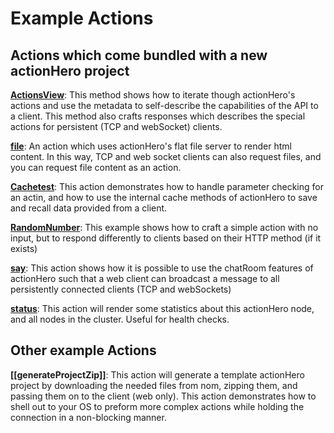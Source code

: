 # Example Actions

## Actions which come bundled with a new actionHero project

**[ActionsView](https://github.com/evantahler/actionHero/blob/master/actions/actionsView.js)**: This method shows how to iterate though actionHero's actions and use the metadata to self-describe the capabilities of the API to a client.  This method also crafts responses which describes the special actions for persistent (TCP and webSocket) clients.

**[file](https://github.com/evantahler/actionHero/blob/master/actions/file.js)**: An action which uses actionHero's flat file server to render html content.  In this way, TCP and web socket clients can also request files, and you can request file content as an action.

**[Cachetest](https://github.com/evantahler/actionHero/blob/master/actions/cacheTest.js)**: This action demonstrates how to handle parameter checking for an actin, and how to use the internal cache methods of actionHero to save and recall data provided from a client.

**[RandomNumber](https://github.com/evantahler/actionHero/blob/master/actions/randomNumber.js)**: This example shows how to craft a simple action with no input, but to respond differently to clients based on their HTTP method (if it exists)

**[say](https://github.com/evantahler/actionHero/blob/master/actions/say.js)**: This action shows how it is possible to use the chatRoom features of actionHero such that a web client can broadcast a message to all persistently connected clients (TCP and webSockets)

**[status](https://github.com/evantahler/actionHero/blob/master/actions/status)**: This action will render some statistics about this actionHero node, and all nodes in the cluster.  Useful for health checks.

## Other example Actions

**[[generateProjectZip]]**: This action will generate a template actionHero project by downloading the needed files from nom, zipping them, and passing them on to the client (web only).  This action demonstrates how to shell out to your OS to preform more complex actions while holding the connection in a non-blocking manner. 